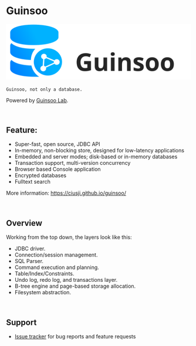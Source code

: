 # Guinsoo

![logo](public/guinsoo-app.svg)

`Guinsoo, not only a database.`

Powered by [Guinsoo Lab](https://guinsoolab.github.io/glab/).

<br/>

## Feature:

* Super-fast, open source, JDBC API
* In-memory, non-blocking store, designed for low-latency applications
* Embedded and server modes; disk-based or in-memory databases
* Transaction support, multi-version concurrency
* Browser based Console application
* Encrypted databases
* Fulltext search

More information: https://ciusji.github.io/guinsoo/

<br>

## Overview

Working from the top down, the layers look like this:

* JDBC driver.
* Connection/session management.
* SQL Parser.
* Command execution and planning.
* Table/Index/Constraints.
* Undo log, redo log, and transactions layer.
* B-tree engine and page-based storage allocation.
* Filesystem abstraction.

<br>

## Support

* [Issue tracker](https://github.com/ciusji/guinsoo/issues) for bug reports and feature requests